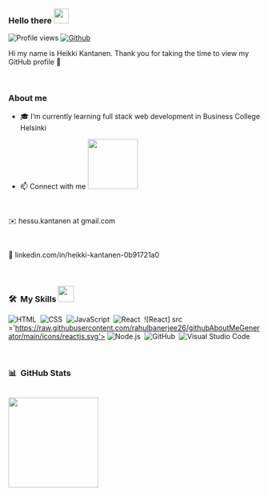 ### Hello there  <img src = "https://raw.githubusercontent.com/MartinHeinz/MartinHeinz/master/wave.gif" width = 30px>

![Profile views](https://visitor-badge.glitch.me/badge?page_id=HeikkiKantanen.HeikkiKantanen)
[![Github](https://img.shields.io/github/followers/HeikkiKantanen?label=Follow&style=social)](https://github.com/HeikkiKantanen)


Hi my name is Heikki Kantanen. Thank you for taking the time to view my GitHub profile 🙂

<br>

### About me

- 🎓 I’m currently learning full stack web development in Business College Helsinki

- 📫 Connect with me  <img src='https://raw.githubusercontent.com/ShahriarShafin/ShahriarShafin/main/Assets/handshake.gif' width="100px">

<br>

  ✉️        hessu.kantanen at gmail.com 
  
  <br>
  
  🔗       linkedin.com/in/heikki-kantanen-0b91721a0
  
  <br>
  
### 🛠 &nbsp;My Skills   <img src = "https://media2.giphy.com/media/QssGEmpkyEOhBCb7e1/giphy.gif?cid=ecf05e47a0n3gi1bfqntqmob8g9aid1oyj2wr3ds3mg700bl&rid=giphy.gif" width = 32px>

![HTML](https://img.shields.io/badge/-HTML-05122A?style=flat&logo=HTML5)&nbsp;
![CSS](https://img.shields.io/badge/-CSS-05122A?style=flat&logo=CSS3&logoColor=1572B6)&nbsp;
![JavaScript](https://img.shields.io/badge/-JavaScript-05122A?style=flat&logo=javascript)&nbsp;
![React](https://img.shields.io/badge/-React-05122A?style=flat&logo=react)&nbsp;
![React] src ='https://raw.githubusercontent.com/rahulbanerjee26/githubAboutMeGenerator/main/icons/reactjs.svg'>
![Node.js](https://img.shields.io/badge/-Node.js-05122A?style=flat&logo=node.js)&nbsp;
![GitHub](https://img.shields.io/badge/-GitHub-05122A?style=flat&logo=github)&nbsp;
![Visual Studio Code](https://img.shields.io/badge/-Visual%20Studio%20Code-05122A?style=flat&logo=visual-studio-code&logoColor=007ACC)&nbsp;

<br>

### 📊  &nbsp;GitHub Stats

<br>

  <img height="180em" src="https://github-readme-stats-eight-theta.vercel.app/api/top-langs/?username=HeikkiKantanen&layout=compact&langs_count=8&theme=algolia"/>



<!--
**HeikkiKantanen/HeikkiKantanen** is a ✨ _special_ ✨ repository because its `README.md` (this file) appears on your GitHub profile.

Here are some ideas to get you started:

- 🔭 I’m currently working on ...
- 👯 I’m looking to collaborate on ...
- 🤔 I’m looking for help with ...
- 💬 Ask me about ...
- 📫 How to reach me: ...
- 😄 Pronouns: ...
- ⚡ Fun fact: ...
-->
